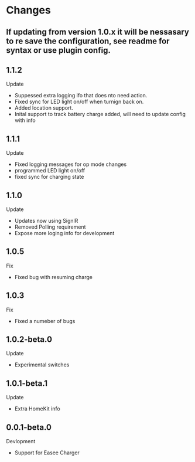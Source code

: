 # Changes

## If updating from version 1.0.x it will be nessasary to re save the configuration, see readme for syntax or use plugin config.

## 1.1.2
Update 
- Suppessed extra logging ifo that does nto need action.
-	Fixed sync for LED light on/off when turnign back on.
- Added location support.
- Inital support to track battery charge added, will need to update config with info

## 1.1.1
Update 
- Fixed logging messages for op mode changes
-	programmed LED light on/off
- fixed sync for charging state

## 1.1.0
Update 
- Updates now using SignlR
- Removed Polling requirement
- Expose more loging info for development

## 1.0.5
Fix 
- Fixed bug with resuming charge

## 1.0.3
Fix 
- Fixed a numeber of bugs

## 1.0.2-beta.0
Update 
- Experimental switches

## 1.0.1-beta.1
Update 
- Extra HomeKit info

## 0.0.1-beta.0
Devlopment 
- Support for Easee Charger

